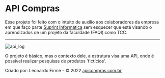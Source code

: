 # API Compras

<p>Esse projeto foi feito com o intuito de auxílio aos colaboradores da empresa em que faço parte <a href="https://www.suprintinformatica.com.br/">Suprint Informática</a> sem esquecer que está visando o aprendizados de um projeto da faculdade (FAQI) como TCC.</p><hr>

![api_log](https://user-images.githubusercontent.com/102005275/181599667-bb074fa2-32dd-4464-a573-5684593e4dc2.gif)

O projeto é básico, mas o contexto dele, a estrutura visa uma API, onde é possível realizar pesquisas de produtos 'fictícios'.

Criado por: Leonardo Firme - © 2022 <a href="https://apicompras.com.br">apicompras.com.br</a>
